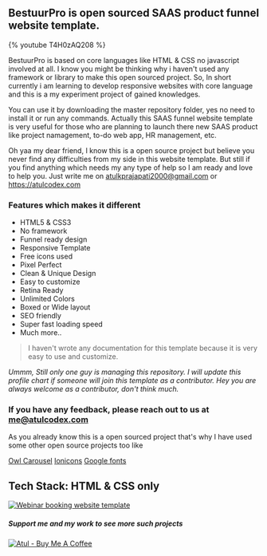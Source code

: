 ## BestuurPro is open sourced SAAS product funnel website template. 


{% youtube T4H0zAQ208 %}


BestuurPro is based on core languages like HTML & CSS no javascript involved at all. I know you might be thinking why i haven't used any framework or library to make this open sourced project. So, In short currently i am learning to develop responsive websites with core language and this is a my experiment project of gained knowledges.



You can use it by downloading the master repository folder, yes no need to install it or run any commands. Actually this SAAS funnel website template is very useful for those who are planning to launch there new SAAS product like project namagement, to-do web app, HR management, etc.


Oh yaa my dear friend, I know this is a open source project but believe you never find any difficulties from my side in this website template. But still if you find anything which needs my any type of help so I am ready and love to help you. Just write me on atulkprajapati2000@gmail.com or https://atulcodex.com


### Features which makes it different
- HTML5 & CSS3
- No framework
- Funnel ready design
- Responsive Template
- Free icons used
- Pixel Perfect
- Clean & Unique Design
- Easy to customize
- Retina Ready
- Unlimited Colors
- Boxed or Wide layout
- SEO friendly
- Super fast loading speed
- Much more..



> I haven't wrote any documentation for this template because it is very easy to use and customize.


*Ummm, Still only one guy is managing this repository. I will update this profile chart if someone will join this template as a contributor. Hey you are always welcome as a contributor, don't think much.*


### If you have any feedback, please reach out to us at me@atulcodex.com


As you already know this is a open sourced project that's why I have used some other open source projects too like

[Owl Carousel](https://owlcarousel2.github.io/OwlCarousel2)
[Ionicons](https://github.com/ionic-team/ionicons)
[Google fonts](https://fonts.google.com/)



## Tech Stack: HTML & CSS only



[![Webinar booking website template](https://i.ibb.co/vwN8cgW/live-demo.png)](https://bestuurpro-atulcodex.netlify.app/)




##### Support me and my work to see more such projects




[![Atul - Buy Me A Coffee](https://i.ibb.co/7rR9S4L/buy-me-a-coffee.png)](https://www.buymeacoffee.com/atulcodex)